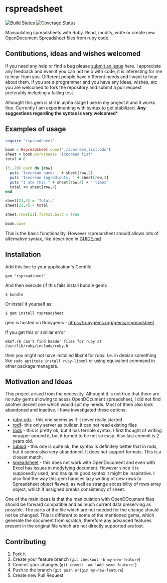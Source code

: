 # rspreadsheet

[![Build Status](https://api.travis-ci.org/gorn/rspreadsheet.svg?branch=master)](https://travis-ci.org/gorn/rspreadsheet) [![Coverage Status](https://coveralls.io/repos/gorn/rspreadsheet/badge.png)](https://coveralls.io/r/gorn/rspreadsheet)

Manipulating spreadsheets with Ruby. Read, modify, write or create new OpenDocument Spreadsheet files from ruby code.

## Contibutions, ideas and wishes welcomed

If you need any help or find a bug please [submit an issue](https://github.com/gorn/rspreadsheet/issues) here. I appreciate any feedback and even if you can not help with code, it is interesting for me to hear from you. Different people have different needs and I want to hear about them. If you are a programmer and you have any ideas, wishes, etc you are welcomed to fork the repository and submit a pull request preferably including a failing test.

Alhought this gem is still in alpha stage I use in my project it and it works fine. Currently I am experimenting with syntax to get stabilized. **Any suggestions regarding the syntax is very welcomed***
 
## Examples of usage
  
```ruby
require 'rspreadsheet'

book = Rspreadsheet.open('./icecream_list.ods')
sheet = book.worksheets 'Icecream list'
total = 0

(3..20).each do |row|
  puts 'Icecream name: ' + sheet[row,2]
  puts 'Icecream ingredients: ' + sheet[row,3]
  puts "I ate this " + sheet[row,4] + ' times'
  total += sheet[row,4]
end

sheet[21,3] = 'Total:'
sheet[21,4] = total

sheet.rows[21].format.bold = true

book.save

```

This is the basic functionality. However rspreadsheet should allows lots of alternative syntax, like described in [GUIDE.md](GUIDE.md)

## Installation

Add this line to your application's Gemfile:

    gem 'rspreadsheet'

And then execute (if this fails install bundle gem):

    $ bundle

Or install it yourself as:

    $ gem install rspreadsheet
    
gem is hosted on Rubygems - https://rubygems.org/gems/rspreadsheet

If you get this or similar error

    mkmf.rb can't find header files for ruby at /usr/lib/ruby/include/ruby.h 
    
then you might not have installed libxml for ruby. I.e. in debian something like <code>sudo aptitude install ruby-libxml</code> or using equivalent command in other package managers.

## Motivation and Ideas

This project arised from the necessity. Alhought it is not true that there are no ruby gems allowing to acess OpenDOcument spreadsheet, I did not find another decent one which would suit my needs. Most of them also look abandoned and inactive. I have investigated these options:

  * [ruby-ods](https://github.com/yalab/ruby-ods) - this one seems as if it never really started
  * [rodf](https://github.com/thiagoarrais/rodf)- this only server as builder, it can not read existing files
  * [rods](http://www.drbreinlinger.de/ruby/rods/) - this is pretty ok, but it has terrible syntax. I first thought of writing wrapper around it, but it turned to be not so easy. Also last commit is 2 years old.
  * [rubiod](https://github.com/netoctone/rubiod) - this one is quite ok, the syntax is definitely better that in rods, but it seems also very abandoned. It does not support formats. This is a closest match.
  * [spreadsheet](https://github.com/zdavatz/spreadsheet) - this does not work with OpenDocument and even with Excel has issues in modyfying document. However since it is supposedly used, and has quite good syntax it might be inspirative. I also find the way this gem handles lazy writing of new rows to Spreadsheet object flawed, as well as strange accesibility of rows array object, which if assigned breaks consistency of sheet.

One of the main ideas is that the manipulation with OpenDOcument files should be forward compatible and as much current data preserving as possible. The parts of the file which are not needed for the change should not be changed. This is different to some of the mentioned gems, which generate the document from scratch, therefore any advanced features present in the original file which are not directly supported are lost.

  
## Contributing

1. [Fork it](http://github.com/gorn/rspreadsheet/fork)
2. Create your feature branch (`git checkout -b my-new-feature`)
3. Commit your changes (`git commit -am 'Add some feature'`)
4. Push to the branch (`git push origin my-new-feature`)
5. Create new Pull Request

